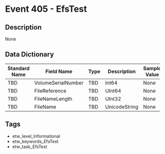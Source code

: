 # Event 405 - EfsTest

## Description
None

## Data Dictionary
|Standard Name|Field Name|Type|Description|Sample Value|
|---|---|---|---|---|
|TBD|VolumeSerialNumber|TBD|Int64|None|None|
|TBD|FileReference|TBD|UInt64|None|None|
|TBD|FileNameLength|TBD|UInt32|None|None|
|TBD|FileName|TBD|UnicodeString|None|None|

## Tags
* etw_level_Informational
* etw_keywords_EfsTest
* etw_task_EfsTest